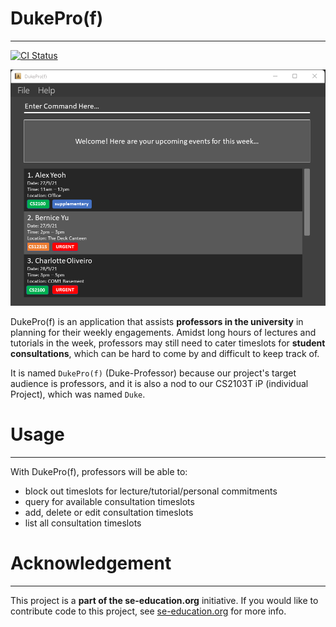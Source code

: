 # DukePro(f)

<hr />

[![CI Status](https://github.com/se-edu/addressbook-level3/workflows/Java%20CI/badge.svg)](https://github.com/AY2122S1-CS2103T-T11-4/tp/actions)

![Ui](docs/images/Ui.png)

DukePro(f) is an application that assists **professors in the university** in planning for their weekly engagements. 
Amidst long hours of lectures and tutorials in the week, professors may still need to cater timeslots for **student 
consultations**, which can be hard to come by and difficult to keep track of. 

It is named `DukePro(f)` (Duke-Professor) because our project's target audience is professors, and it is also a nod 
to our CS2103T iP (individual Project), which was named `Duke`.

# Usage

<hr />

With DukePro(f), professors will be able to:

  * block out timeslots for lecture/tutorial/personal commitments
  * query for available consultation timeslots
  * add, delete or edit consultation timeslots
  * list all consultation timeslots

# Acknowledgement

<hr />

This project is a **part of the se-education.org** initiative. If you would like to contribute code to this project, see [se-education.org](https://se-education.org#https://se-education.org/#contributing) for more info.
